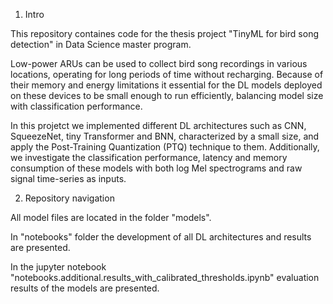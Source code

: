 1. Intro

This repository containes code for the thesis project "TinyML for bird song detection" in Data Science master program.

Low-power ARUs can be used to collect bird song recordings in various locations, operating for long periods of time without recharging. Because of their memory and energy limitations it essential for the DL models deployed on these devices to be small enough to run efficiently, balancing model size with classification performance.

In this projetct we implemented different DL architectures such as CNN, SqueezeNet, tiny Transformer and BNN, characterized by a small size, and apply the Post-Training Quantization (PTQ) technique to them. Additionally, we investigate the classification performance, latency and memory consumption of these models with both log Mel spectrograms and raw signal time-series as inputs.

2. Repository navigation

All model files are located in the folder "models".

In "notebooks" folder the development of all DL architectures and results are presented.

In the jupyter notebook "notebooks.additional.results_with_calibrated_thresholds.ipynb" evaluation results of the models are presented.

